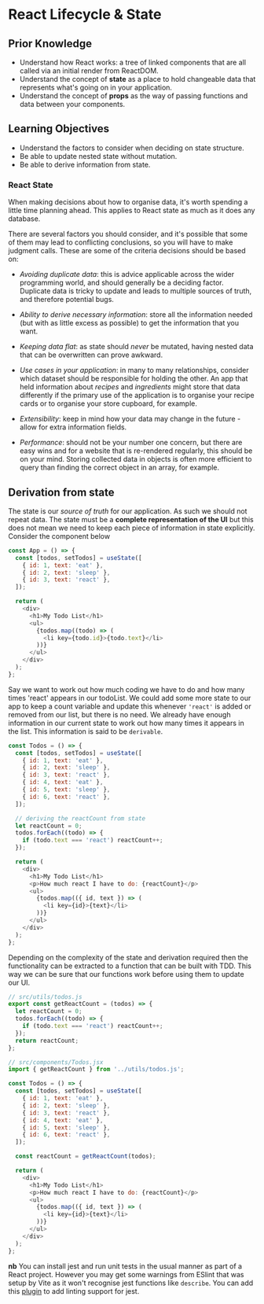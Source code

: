 # React Lifecycle & State

## Prior Knowledge

- Understand how React works: a tree of linked components that are all called via an initial render from ReactDOM.
- Understand the concept of **state** as a place to hold changeable data that represents what's going on in your application.
- Understand the concept of **props** as the way of passing functions and data between your components.

## Learning Objectives

- Understand the factors to consider when deciding on state structure.
- Be able to update nested state without mutation.
- Be able to derive information from state.

### React State

When making decisions about how to organise data, it's worth spending a little time planning ahead. This applies to React state as much as it does any database.

There are several factors you should consider, and it's possible that some of them may lead to conflicting conclusions, so you will have to make judgment calls. These are some of the criteria decisions should be based on:

- _Avoiding duplicate data_: this is advice applicable across the wider programming world, and should generally be a deciding factor. Duplicate data is tricky to update and leads to multiple sources of truth, and therefore potential bugs.

- _Ability to derive necessary information_: store all the information needed (but with as little excess as possible) to get the information that you want.

- _Keeping data flat_: as state should _never_ be mutated, having nested data that can be overwritten can prove awkward.

- _Use cases in your application_: in many to many relationships, consider which dataset should be responsible for holding the other. An app that held information about _recipes_ and _ingredients_ might store that data differently if the primary use of the application is to organise your recipe cards or to organise your store cupboard, for example.

- _Extensibility_: keep in mind how your data may change in the future - allow for extra information fields.

- _Performance_: should not be your number one concern, but there are easy wins and for a website that is re-rendered regularly, this should be on your mind. Storing collected data in objects is often more efficient to query than finding the correct object in an array, for example.

## Derivation from state

The state is our _source of truth_ for our application. As such we should not repeat data. The state must be a **complete representation of the UI** but this does not mean we need to keep each piece of information in state explicitly. Consider the component below

```js
const App = () => {
  const [todos, setTodos] = useState([
    { id: 1, text: 'eat' },
    { id: 2, text: 'sleep' },
    { id: 3, text: 'react' },
  ]);

  return (
    <div>
      <h1>My Todo List</h1>
      <ul>
        {todos.map((todo) => (
          <li key={todo.id}>{todo.text}</li>
        ))}
      </ul>
    </div>
  );
};
```

Say we want to work out how much coding we have to do and how many times 'react' appears in our todoList. We could add some more state to our app to keep a count variable and update this whenever `'react'` is added or removed from our list, but there is no need. We already have enough information in our current state to work out how many times it appears in the list. This information is said to be `derivable`.

```js
const Todos = () => {
  const [todos, setTodos] = useState([
    { id: 1, text: 'eat' },
    { id: 2, text: 'sleep' },
    { id: 3, text: 'react' },
    { id: 4, text: 'eat' },
    { id: 5, text: 'sleep' },
    { id: 6, text: 'react' },
  ]);

  // deriving the reactCount from state
  let reactCount = 0;
  todos.forEach((todo) => {
    if (todo.text === 'react') reactCount++;
  });

  return (
    <div>
      <h1>My Todo List</h1>
      <p>How much react I have to do: {reactCount}</p>
      <ul>
        {todos.map(({ id, text }) => (
          <li key={id}>{text}</li>
        ))}
      </ul>
    </div>
  );
};
```

Depending on the complexity of the state and derivation required then the functionality can be extracted to a function that can be built with TDD. This way we can be sure that our functions work before using them to update our UI.

```js
// src/utils/todos.js
export const getReactCount = (todos) => {
  let reactCount = 0;
  todos.forEach((todo) => {
    if (todo.text === 'react') reactCount++;
  });
  return reactCount;
};

// src/components/Todos.jsx
import { getReactCount } from '../utils/todos.js';

const Todos = () => {
  const [todos, setTodos] = useState([
    { id: 1, text: 'eat' },
    { id: 2, text: 'sleep' },
    { id: 3, text: 'react' },
    { id: 4, text: 'eat' },
    { id: 5, text: 'sleep' },
    { id: 6, text: 'react' },
  ]);

  const reactCount = getReactCount(todos);

  return (
    <div>
      <h1>My Todo List</h1>
      <p>How much react I have to do: {reactCount}</p>
      <ul>
        {todos.map(({ id, text }) => (
          <li key={id}>{text}</li>
        ))}
      </ul>
    </div>
  );
};
```

**nb** You can install jest and run unit tests in the usual manner as part of a React project. However you may get some warnings from ESlint that was setup by Vite as it won't recognise jest functions like `describe`. You can add this [plugin](https://www.npmjs.com/package/eslint-plugin-jest) to add linting support for jest.